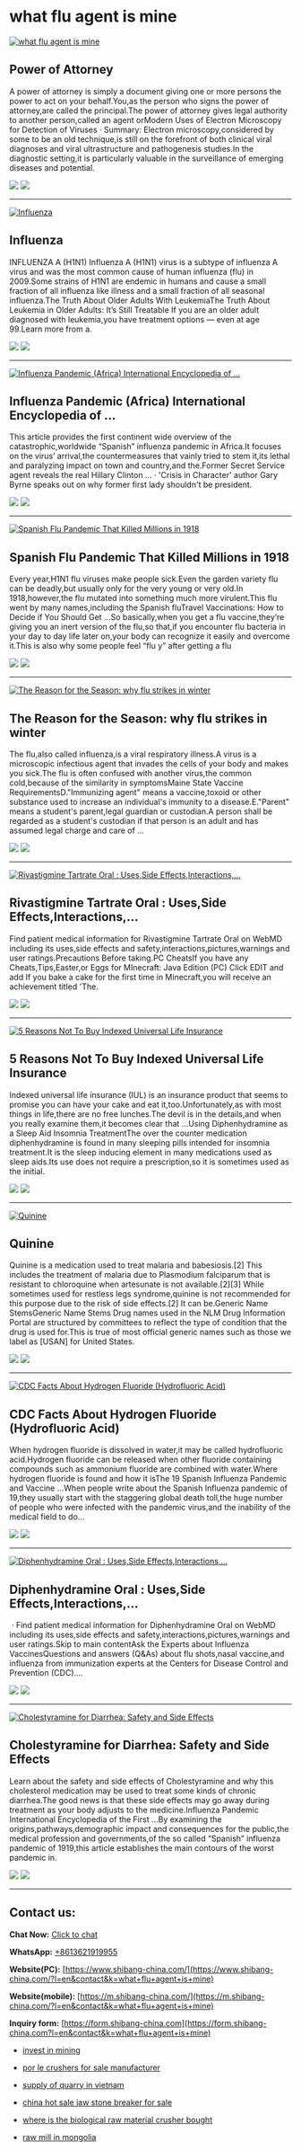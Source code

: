 # what flu agent is mine

<a href="https://swt.shibang-china.com/?l=en&img&k=what+flu+agent+is+mine" target="_blank">![what flu agent is mine](http://static.shibang-china.com/all-800x300/1010.jpg)</a>

## Power of Attorney
A power of attorney is simply a document giving one or more persons the power to act on your behalf.You,as the person who signs the power of attorney,are called the principal.The power of attorney gives legal authority to another person,called an agent orModern Uses of Electron Microscopy for Detection of Viruses&nbsp;&#0183;&#32;Summary: Electron microscopy,considered by some to be an old technique,is still on the forefront of both clinical viral diagnoses and viral ultrastructure and pathogenesis studies.In the diagnostic setting,it is particularly valuable in the surveillance of emerging diseases and potential.


<a href="https://whatsapp.shibangsoft.com/WhatsApp.php" target="_blank" title="WhatsApp">![](http://static.shibang-china.com/icon/whatsapp.png)</a> <a href="https://swt.shibang-china.com/?l=en&icon&k=what+flu+agent+is+mine" target="_blank">![](http://static.shibang-china.com/icon/chat-en.png)</a>

---

<a href="https://swt.shibang-china.com/?l=en&img&k=what+flu+agent+is+mine" target="_blank">![Influenza](http://static.shibang-china.com/all-800x300/380.jpg)</a>

## Influenza
INFLUENZA A (H1N1) Influenza A (H1N1) virus is a subtype of influenza A virus and was the most common cause of human influenza (flu) in 2009.Some strains of H1N1 are endemic in humans and cause a small fraction of all influenza like illness and a small fraction of all seasonal influenza.The Truth About Older Adults With LeukemiaThe Truth About Leukemia in Older Adults: It’s Still Treatable If you are an older adult diagnosed with leukemia,you have treatment options — even at age 99.Learn more from a.


<a href="https://whatsapp.shibangsoft.com/WhatsApp.php" target="_blank" title="WhatsApp">![](http://static.shibang-china.com/icon/whatsapp.png)</a> <a href="https://swt.shibang-china.com/?l=en&icon&k=what+flu+agent+is+mine" target="_blank">![](http://static.shibang-china.com/icon/chat-en.png)</a>

---

<a href="https://swt.shibang-china.com/?l=en&img&k=what+flu+agent+is+mine" target="_blank">![Influenza Pandemic (Africa) International Encyclopedia of …](http://static.shibang-china.com/all-800x300/346.jpg)</a>

## Influenza Pandemic (Africa) International Encyclopedia of …
This article provides the first continent wide overview of the catastrophic,worldwide “Spanish” influenza pandemic in Africa.It focuses on the virus’ arrival,the countermeasures that vainly tried to stem it,its lethal and paralyzing impact on town and country,and the.Former Secret Service agent reveals the real Hillary Clinton …&nbsp;&#0183;&#32;'Crisis in Character' author Gary Byrne speaks out on why former first lady shouldn't be president.


<a href="https://whatsapp.shibangsoft.com/WhatsApp.php" target="_blank" title="WhatsApp">![](http://static.shibang-china.com/icon/whatsapp.png)</a> <a href="https://swt.shibang-china.com/?l=en&icon&k=what+flu+agent+is+mine" target="_blank">![](http://static.shibang-china.com/icon/chat-en.png)</a>

---

<a href="https://swt.shibang-china.com/?l=en&img&k=what+flu+agent+is+mine" target="_blank">![Spanish Flu Pandemic That Killed Millions in 1918](http://static.shibang-china.com/all-800x300/1365.jpg)</a>

## Spanish Flu Pandemic That Killed Millions in 1918
Every year,H1N1 flu viruses make people sick.Even the garden variety flu can be deadly,but usually only for the very young or very old.In 1918,however,the flu mutated into something much more virulent.This flu went by many names,including the Spanish fluTravel Vaccinations: How to Decide if You Should Get …So basically,when you get a flu vaccine,they’re giving you an inert version of the flu,so that,if you encounter flu bacteria in your day to day life later on,your body can recognize it easily and overcome it.This is also why some people feel “flu y” after getting a flu


<a href="https://whatsapp.shibangsoft.com/WhatsApp.php" target="_blank" title="WhatsApp">![](http://static.shibang-china.com/icon/whatsapp.png)</a> <a href="https://swt.shibang-china.com/?l=en&icon&k=what+flu+agent+is+mine" target="_blank">![](http://static.shibang-china.com/icon/chat-en.png)</a>

---

<a href="https://swt.shibang-china.com/?l=en&img&k=what+flu+agent+is+mine" target="_blank">![The Reason for the Season: why flu strikes in winter](http://static.shibang-china.com/all-800x300/104.jpg)</a>

## The Reason for the Season: why flu strikes in winter
The flu,also called influenza,is a viral respiratory illness.A virus is a microscopic infectious agent that invades the cells of your body and makes you sick.The flu is often confused with another virus,the common cold,because of the similarity in symptomsMaine State Vaccine RequirementsD.&quot;Immunizing agent&quot; means a vaccine,toxoid or other substance used to increase an individual's immunity to a disease.E.&quot;Parent&quot; means a student's parent,legal guardian or custodian.A person shall be regarded as a student's custodian if that person is an adult and has assumed legal charge and care of …


<a href="https://whatsapp.shibangsoft.com/WhatsApp.php" target="_blank" title="WhatsApp">![](http://static.shibang-china.com/icon/whatsapp.png)</a> <a href="https://swt.shibang-china.com/?l=en&icon&k=what+flu+agent+is+mine" target="_blank">![](http://static.shibang-china.com/icon/chat-en.png)</a>

---

<a href="https://swt.shibang-china.com/?l=en&img&k=what+flu+agent+is+mine" target="_blank">![Rivastigmine Tartrate Oral : Uses,Side Effects,Interactions,…](http://static.shibang-china.com/all-800x300/50.jpg)</a>

## Rivastigmine Tartrate Oral : Uses,Side Effects,Interactions,…
Find patient medical information for Rivastigmine Tartrate Oral on WebMD including its uses,side effects and safety,interactions,pictures,warnings and user ratings.Precautions Before taking.PC CheatsIf you have any Cheats,Tips,Easter,or Eggs for MInecraft: Java Edition (PC) Click EDIT and add If you bake a cake for the first time in Minecraft,you will receive an achievement titled 'The.


<a href="https://whatsapp.shibangsoft.com/WhatsApp.php" target="_blank" title="WhatsApp">![](http://static.shibang-china.com/icon/whatsapp.png)</a> <a href="https://swt.shibang-china.com/?l=en&icon&k=what+flu+agent+is+mine" target="_blank">![](http://static.shibang-china.com/icon/chat-en.png)</a>

---

<a href="https://swt.shibang-china.com/?l=en&img&k=what+flu+agent+is+mine" target="_blank">![5 Reasons Not To Buy Indexed Universal Life Insurance](http://static.shibang-china.com/all-800x300/983.jpg)</a>

## 5 Reasons Not To Buy Indexed Universal Life Insurance
Indexed universal life insurance (IUL) is an insurance product that seems to promise you can have your cake and eat it,too.Unfortunately,as with most things in life,there are no free lunches.The devil is in the details,and when you really examine them,it becomes clear that …Using Diphenhydramine as a Sleep Aid Insomnia TreatmentThe over the counter medication diphenhydramine is found in many sleeping pills intended for insomnia treatment.It is the sleep inducing element in many medications used as sleep aids.Its use does not require a prescription,so it is sometimes used as the initial.


<a href="https://whatsapp.shibangsoft.com/WhatsApp.php" target="_blank" title="WhatsApp">![](http://static.shibang-china.com/icon/whatsapp.png)</a> <a href="https://swt.shibang-china.com/?l=en&icon&k=what+flu+agent+is+mine" target="_blank">![](http://static.shibang-china.com/icon/chat-en.png)</a>

---

<a href="https://swt.shibang-china.com/?l=en&img&k=what+flu+agent+is+mine" target="_blank">![Quinine](http://static.shibang-china.com/all-800x300/394.jpg)</a>

## Quinine
Quinine is a medication used to treat malaria and babesiosis.[2] This includes the treatment of malaria due to Plasmodium falciparum that is resistant to chloroquine when artesunate is not available.[2][3] While sometimes used for restless legs syndrome,quinine is not recommended for this purpose due to the risk of side effects.[2] It can be.Generic Name StemsGeneric Name Stems Drug names used in the NLM Drug Information Portal are structured by committees to reflect the type of condition that the drug is used for.This is true of most official generic names such as those we label as [USAN] for United States.


<a href="https://whatsapp.shibangsoft.com/WhatsApp.php" target="_blank" title="WhatsApp">![](http://static.shibang-china.com/icon/whatsapp.png)</a> <a href="https://swt.shibang-china.com/?l=en&icon&k=what+flu+agent+is+mine" target="_blank">![](http://static.shibang-china.com/icon/chat-en.png)</a>

---

<a href="https://swt.shibang-china.com/?l=en&img&k=what+flu+agent+is+mine" target="_blank">![CDC Facts About Hydrogen Fluoride (Hydrofluoric Acid)](http://static.shibang-china.com/all-800x300/786.jpg)</a>

## CDC Facts About Hydrogen Fluoride (Hydrofluoric Acid)
When hydrogen fluoride is dissolved in water,it may be called hydrofluoric acid.Hydrogen fluoride can be released when other fluoride containing compounds such as ammonium fluoride are combined with water.Where hydrogen fluoride is found and how it isThe 19 Spanish Influenza Pandemic and Vaccine …When people write about the Spanish Influenza pandemic of 19,they usually start with the staggering global death toll,the huge number of people who were infected with the pandemic virus,and the inability of the medical field to do…


<a href="https://whatsapp.shibangsoft.com/WhatsApp.php" target="_blank" title="WhatsApp">![](http://static.shibang-china.com/icon/whatsapp.png)</a> <a href="https://swt.shibang-china.com/?l=en&icon&k=what+flu+agent+is+mine" target="_blank">![](http://static.shibang-china.com/icon/chat-en.png)</a>

---

<a href="https://swt.shibang-china.com/?l=en&img&k=what+flu+agent+is+mine" target="_blank">![Diphenhydramine Oral : Uses,Side Effects,Interactions,…](http://static.shibang-china.com/all-800x300/856.jpg)</a>

## Diphenhydramine Oral : Uses,Side Effects,Interactions,…
&nbsp;&#0183;&#32;Find patient medical information for Diphenhydramine Oral on WebMD including its uses,side effects and safety,interactions,pictures,warnings and user ratings.Skip to main contentAsk the Experts about Influenza VaccinesQuestions and answers (Q&amp;As) about flu shots,nasal vaccine,and influenza from immunization experts at the Centers for Disease Control and Prevention (CDC).…


<a href="https://whatsapp.shibangsoft.com/WhatsApp.php" target="_blank" title="WhatsApp">![](http://static.shibang-china.com/icon/whatsapp.png)</a> <a href="https://swt.shibang-china.com/?l=en&icon&k=what+flu+agent+is+mine" target="_blank">![](http://static.shibang-china.com/icon/chat-en.png)</a>

---

<a href="https://swt.shibang-china.com/?l=en&img&k=what+flu+agent+is+mine" target="_blank">![Cholestyramine for Diarrhea: Safety and Side Effects](http://static.shibang-china.com/all-800x300/199.jpg)</a>

## Cholestyramine for Diarrhea: Safety and Side Effects
Learn about the safety and side effects of Cholestyramine and why this cholesterol medication may be used to treat some kinds of chronic diarrhea.The good news is that these side effects may go away during treatment as your body adjusts to the medicine.Influenza Pandemic International Encyclopedia of the First …By examining the origins,pathways,demographic impact and consequences for the public,the medical profession and governments,of the so called “Spanish” influenza pandemic of 1919,this article establishes the main contours of the worst pandemic in.


<a href="https://whatsapp.shibangsoft.com/WhatsApp.php" target="_blank" title="WhatsApp">![](http://static.shibang-china.com/icon/whatsapp.png)</a> <a href="https://swt.shibang-china.com/?l=en&icon&k=what+flu+agent+is+mine" target="_blank">![](http://static.shibang-china.com/icon/chat-en.png)</a>

---
## Contact us:

**Chat Now:** [Click to chat](https://swt.shibang-china.com?l=en&contact&k=what+flu+agent+is+mine)

**WhatsApp:**  [+8613621919955](https://whatsapp.shibangsoft.com/WhatsApp.php)

**Website(PC):** [https://www.shibang-china.com/](https://www.shibang-china.com/?l=en&contact&k=what+flu+agent+is+mine)

**Website(mobile):** [https://m.shibang-china.com/](https://m.shibang-china.com/?l=en&contact&k=what+flu+agent+is+mine)

**Inquiry form:** [https://form.shibang-china.com](https://form.shibang-china.com?l=en&contact&k=what+flu+agent+is+mine)

* [invest in mining](../127/invest%20in%20mining.md)

* [por le crushers for sale manufacturer](../140/por%20le%20crushers%20for%20sale%20manufacturer.md)

* [supply of quarry in vietnam](../133/supply%20of%20quarry%20in%20vietnam.md)

* [china hot sale jaw stone breaker for sale](../129/china%20hot%20sale%20jaw%20stone%20breaker%20for%20sale.md)

* [where is the biological raw material crusher bought](../134/where%20is%20the%20biological%20raw%20material%20crusher%20bought.md)

* [raw mill in mongolia](../134/raw%20mill%20in%20mongolia.md)